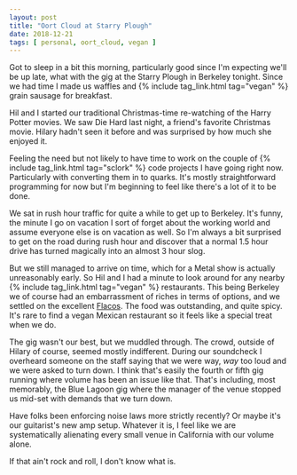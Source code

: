 ```yaml
---
layout: post
title: "Oort Cloud at Starry Plough"
date: 2018-12-21
tags: [ personal, oort_cloud, vegan ]
---
```


Got to sleep in a bit this morning, particularly good since I'm expecting we'll
be up late, what with the gig at the Starry Plough in Berkeley tonight. Since we
had time I made us waffles and {% include tag_link.html tag="vegan" %} grain
sausage for breakfast.

Hil and I started our traditional Christmas-time re-watching of the Harry Potter
movies. We saw Die Hard last night, a friend's favorite Christmas movie. Hilary
hadn't seen it before and was surprised by how much she enjoyed it.

Feeling the need but not likely to have time to work on the couple of
{% include tag_link.html tag="sclork" %} code projects I have going right now.
Particularly with converting them in to quarks. It's mostly straightforward
programming for now but I'm beginning to feel like there's a lot of it to be
done.

We sat in rush hour traffic for quite a while to get up to Berkeley. It's funny,
the minute I go on vacation I sort of forget about the working world and assume
everyone else is on vacation as well. So I'm always a bit surprised to get on
the road during rush hour and discover that a normal 1.5 hour drive has turned
magically into an almost 3 hour slog.

But we still managed to arrive on time, which for a Metal show is actually
unreasonably early. So Hil and I had a minute to look around for any nearby
{% include tag_link.html tag="vegan" %} restaurants. This being Berkeley we
of course had an embarrassment of riches in terms of options, and we settled
on the excellent [Flacos](http://www.flacos.com/about.html). The food was
outstanding, and quite spicy. It's rare to find a vegan Mexican restaurant so
it feels like a special treat when we do.

The gig wasn't our best, but we muddled through. The crowd, outside of Hilary
of course, seemed mostly indifferent. During our soundcheck I overheard someone
on the staff saying that we were way, *way* too loud and we were asked to turn
down. I think that's easily the fourth or fifth gig running where volume has
been an issue like that. That's including, most memorably, the Blue Lagoon
gig where the manager of the venue stopped us mid-set with demands that we
turn down.

Have folks been enforcing noise laws more strictly recently? Or maybe it's our
guitarist's new amp setup. Whatever it is, I feel like we are systematically
alienating every small venue in California with our volume alone.

If that ain't rock and roll, I don't know what is.

